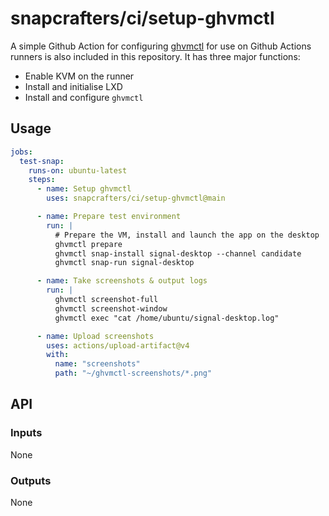 # snapcrafters/ci/setup-ghvmctl

A simple Github Action for configuring [ghvmctl](https://github.com/snapcrafters/ghvmctl) for use
on Github Actions runners is also included in this repository. It has three major functions:

- Enable KVM on the runner
- Install and initialise LXD
- Install and configure `ghvmctl`

## Usage

```yaml
jobs:
  test-snap:
    runs-on: ubuntu-latest
    steps:
      - name: Setup ghvmctl
        uses: snapcrafters/ci/setup-ghvmctl@main

      - name: Prepare test environment
        run: |
          # Prepare the VM, install and launch the app on the desktop
          ghvmctl prepare
          ghvmctl snap-install signal-desktop --channel candidate
          ghvmctl snap-run signal-desktop

      - name: Take screenshots & output logs
        run: |
          ghvmctl screenshot-full
          ghvmctl screenshot-window
          ghvmctl exec "cat /home/ubuntu/signal-desktop.log"

      - name: Upload screenshots
        uses: actions/upload-artifact@v4
        with:
          name: "screenshots"
          path: "~/ghvmctl-screenshots/*.png"
```

## API

### Inputs

None

### Outputs

None

